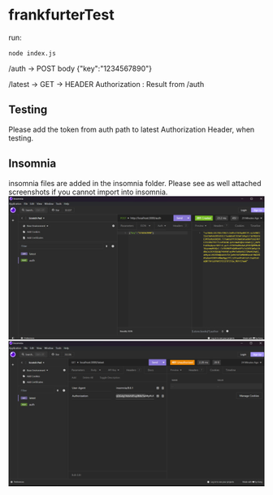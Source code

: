 # frankfurterTest

run:
```
node index.js
```

/auth
  -> POST body {"key":"1234567890"}
  
/latest
  -> GET -> HEADER Authorization : Result from /auth
  
## Testing
Please add the token from auth path to latest Authorization Header, when testing.

## Insomnia
insomnia files are added in the insomnia folder.
Please see as well attached screenshots if you cannot import into insomnia.
![alt text](https://github.com/k1ln/frankfurterTest/blob/main/insomnia/Auth.png?raw=true)
![alt text](https://github.com/k1ln/frankfurterTest/blob/main/insomnia/Latest.png?raw=true)





